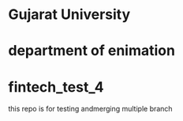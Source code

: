 # Gujarat University
# department of enimation
# fintech_test_4
this repo is for testing andmerging multiple branch
